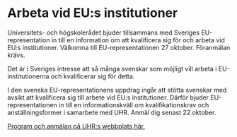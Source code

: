 # Arbeta vid EU:s institutioner

Universitets\- och högskolerådet bjuder tillsammans med Sveriges EU\-representation in till en information om att kvalificera sig för och arbeta vid EU:s institutioner. Välkomna till EU\-representationen 27 oktober. Föranmälan krävs.


Det är i Sveriges intresse att så många svenskar som möjligt vill arbeta i EU\-institutionerna och kvalificerar sig för detta.

I den svenska EU\-representationens uppdrag ingår att stötta svenskar med avsikt att kvalificera sig till arbete vid EU:s institutioner. Därför bjuder EU\-representationen in till en informationskväll om kvalifikationskrav och anställningsformer i samarbete med UHR. Anmäl dig senast 22 oktober.

[Program och anmälan på UHR:s webbplats här.](https://www.uhr.se/bryssel-27-oktober# "f")
